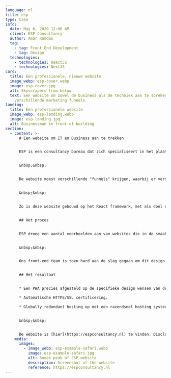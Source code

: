 ```yaml
---
language: nl
title: esp
type: Case
info:
  date: May 6, 2020 12:00 AM
  client: ESP Consultancy
  author: Amar Ramdas
  tag:
    - tag: Front End Development
    - tag: Design
  technologies:
    - technologies: ReactJS
    - technologies: NextJS
card:
  title: Een professionele, nieuwe website
  image_webp: esp-cover.webp
  image: esp-cover.jpg
  alt: Skyscrapers from below
  text: Een website om zowel de business als de techniek aan te spreken met
    verschillende marketing funnels
landing:
  title: Een professionele website
  image_webp: esp-landing.webp
  image: esp-landing.jpg
  alt: Businessman in front of building
section:
  - content: >-
      # Een website om IT en Business aan te trekken


      ESP is een consultancy bureau dat zich specialiseert in het plaatsen van professionals in de IT wereld. In de huidige markt is het cruciaal wat voor indruk er achtergelaten wordt bij potentiële werknemers. Daarom besloot ESP ons te benaderen om een website te bouwen met de laatste foefjes op gebied van web development. 


      &nbsp;&nbsp;


      De website moest verschillende "funnels" krijgen, waarbij er verschillende landingspaginas kunnen worden voorgeschoteld, op basis van wie de doelgroep is.


      &nbsp;&nbsp;


      Zo is deze website gebouwd op het React framework, met als doel een progressieve web applicatie te realiseren. Zo'n applicatie heeft een hoop voordelen, waaronder bijvoorbeeld het offline-cachen van een groot deel van de gegevens. Hierdoor is de webapplicatie razendsnel en kan deze zelfs zonder internetverbinding werken. 


      ## Het proces


      ESP droeg een aantal voorbeelden aan van websites die in de smaak vielen. Hieronder een aantal tech giganten, zoals ASML, maar ook concurrenten in de branche. Onze designer heeft getracht deze elementen te combineren tot geheel dat de sterke punten van deze voorbeelden combineert. Na een aantal iteraties in Adobe XD kwam er een definitief design uit. 


      &nbsp;&nbsp;


      Ons front-end team is toen hard aan de slag gegaan om dit design te realiseren in code. De klant kreeg tijdens het proces een link waarop de wijzigingen real-time te volgen waren. Ons deployment systeem zorgt ervoor dat alle werkzaamheden bijna gelijk zichtbaar zijn.


      ## Het resultaat


      * Een PWA precies afgesteld op de specifieke design wensen van de klant.

      * Automatische HTTPS/SSL certificering.

      * Globally redundant hosting op met een razendsnel hosting systeem.


      &nbsp;&nbsp;


      De website is [hier](https://espconsultancy.nl) te vinden. Disclaimer: design is volledig bepaald door de klant en daardoor niet in stijl ASRR, er kan ook gekozen worden voor een hands-on aanpak waarbij ASRR een design aflevert dat in onze optiek goed in de markt past.
    media:
      images:
        - image_webp: esp-example-safari.webp
          image: esp-example-safari.jpg
          alt: Sneak peak of ESP website
          description: Screenshot of the website
          reference: https://espconsultancy.nl
---
```

